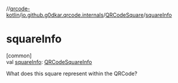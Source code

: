 //[qrcode-kotlin](../../../index.md)/[io.github.g0dkar.qrcode.internals](../index.md)/[QRCodeSquare](index.md)/[squareInfo](square-info.md)

# squareInfo

[common]\
val [squareInfo](square-info.md): [QRCodeSquareInfo](../-q-r-code-square-info/index.md)

What does this square represent within the QRCode?
